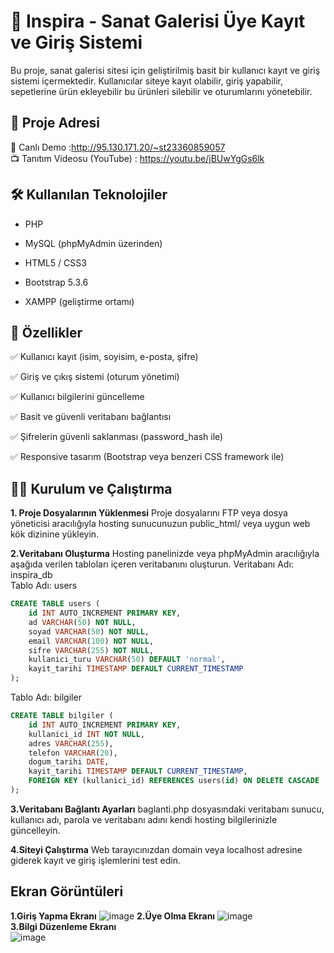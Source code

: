 # 🎨 Inspira - Sanat Galerisi Üye Kayıt ve Giriş Sistemi
Bu proje, sanat galerisi sitesi için geliştirilmiş basit bir kullanıcı kayıt ve giriş sistemi içermektedir. Kullanıcılar siteye kayıt olabilir, giriş yapabilir, sepetlerine ürün ekleyebilir bu ürünleri silebilir ve oturumlarını yönetebilir.
## 🔗 Proje Adresi
📍 Canlı Demo :http://95.130.171.20/~st23360859057  
📺 Tanıtım Videosu (YouTube) : https://youtu.be/jBUwYgGs6lk


## 🛠 Kullanılan Teknolojiler
- PHP 

- MySQL (phpMyAdmin üzerinden)

- HTML5 / CSS3

- Bootstrap 5.3.6

- XAMPP (geliştirme ortamı)
## 🚀 Özellikler
✅ Kullanıcı kayıt (isim, soyisim, e-posta, şifre)

✅ Giriş ve çıkış sistemi (oturum yönetimi)

✅ Kullanıcı bilgilerini güncelleme

✅ Basit ve güvenli veritabanı bağlantısı

✅ Şifrelerin güvenli saklanması (password_hash ile)

✅ Responsive tasarım (Bootstrap veya benzeri CSS framework ile)
## 🧑‍💻 Kurulum ve Çalıştırma
**1. Proje Dosyalarının Yüklenmesi**
Proje dosyalarını FTP veya dosya yöneticisi aracılığıyla hosting sunucunuzun public_html/ veya uygun web kök dizinine yükleyin.

**2.Veritabanı Oluşturma**
Hosting panelinizde veya phpMyAdmin aracılığıyla aşağıda verilen tabloları içeren veritabanını oluşturun.
Veritabanı Adı: inspira_db  
Tablo Adı: users  
```sql
CREATE TABLE users (
    id INT AUTO_INCREMENT PRIMARY KEY,
    ad VARCHAR(50) NOT NULL,
    soyad VARCHAR(50) NOT NULL,
    email VARCHAR(100) NOT NULL,
    sifre VARCHAR(255) NOT NULL,
    kullanici_turu VARCHAR(50) DEFAULT 'normal',
    kayit_tarihi TIMESTAMP DEFAULT CURRENT_TIMESTAMP
);
```
Tablo Adı: bilgiler
```sql
CREATE TABLE bilgiler (
    id INT AUTO_INCREMENT PRIMARY KEY,
    kullanici_id INT NOT NULL,
    adres VARCHAR(255),
    telefon VARCHAR(20),
    dogum_tarihi DATE,
    kayit_tarihi TIMESTAMP DEFAULT CURRENT_TIMESTAMP,
    FOREIGN KEY (kullanici_id) REFERENCES users(id) ON DELETE CASCADE
);
```
**3.Veritabanı Bağlantı Ayarları**
baglanti.php dosyasındaki veritabanı sunucu, kullanıcı adı, parola ve veritabanı adını kendi hosting bilgilerinizle güncelleyin.

**4.Siteyi Çalıştırma**
Web tarayıcınızdan domain veya localhost adresine giderek kayıt ve giriş işlemlerini test edin.
## Ekran Görüntüleri
**1.Giriş Yapma Ekranı**
![image](https://github.com/user-attachments/assets/9f9b94f3-42ce-4db6-b38d-519dd191513a)
**2.Üye Olma Ekranı**
![image](https://github.com/user-attachments/assets/df05c53b-d96d-49e5-bf3c-c45734f13fa6)  
**3.Bilgi Düzenleme Ekranı**  
![image](https://github.com/user-attachments/assets/d2697c08-7c6e-4f34-a0c5-ed229560d24c)





